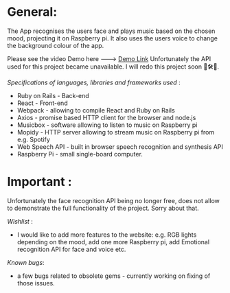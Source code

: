 

# General:
The App recognises the users face and plays music based on the chosen mood, projecting it on Raspberry pi. It also uses the users voice to change the background colour of the app.

Please see the video Demo here ---> [Demo Link](https://www.youtube.com/watch?v=RR6Vydx3s-s&feature=youtu.be)
Unfortunately the API used for this project became unavailable. I will redo this project soon 🤞🛠🎨. 

_Specifications of languages, libraries and frameworks used_ :
- Ruby on Rails - Back-end 
- React - Front-end 
- Webpack - allowing to compile React and Ruby on Rails 
- Axios - promise based HTTP client for the browser and node.js 
- Musicbox - software allowing to listen to music on Raspberry pi 
- Mopidy - HTTP server allowing to stream music on Raspberry pi from e.g. Spotify 
- Web Speech API - built in browser speech recognition and synthesis API 
- Raspberry Pi - small single-board computer. 

 # Important : 
 Unfortunately the face recognition API being no longer free, does not allow to demonstrate the full functionality of the project. Sorry about that. 

_Wishlist_ : 
- I would like to add more features to the website: e.g. RGB lights depending on the mood, add one more Raspberry pi, add Emotional recognition API for face and voice etc. 

_Known bugs_:
- a few bugs related to obsolete gems - currently working on fixing of those issues.
